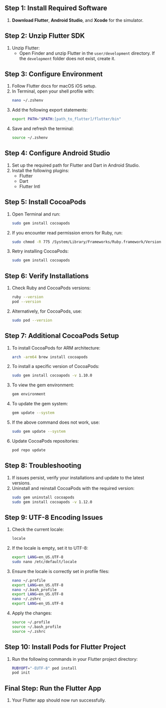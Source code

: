 ## Step 1: Install Required Software
1. **Download Flutter**, **Android Studio**, and **Xcode** for the simulator.

## Step 2: Unzip Flutter SDK
1. Unzip Flutter:
    - Open Finder and unzip Flutter in the `user/development` directory. If the `development` folder does not exist, create it.

## Step 3: Configure Environment
1. Follow Flutter docs for macOS iOS setup.
2. In Terminal, open your shell profile with:
    ```sh
    nano ~/.zshenv
    ```
3. Add the following export statements:
    ```sh
    export PATH="$PATH:[path_to_flutter]/flutter/bin"
    ```
4. Save and refresh the terminal:
    ```sh
    source ~/.zshenv
    ```

## Step 4: Configure Android Studio
1. Set up the required path for Flutter and Dart in Android Studio.
2. Install the following plugins:
    - Flutter
    - Dart
    - Flutter Intl

## Step 5: Install CocoaPods
1. Open Terminal and run:
    ```sh
    sudo gem install cocoapods
    ```
2. If you encounter read permission errors for Ruby, run:
    ```sh
    sudo chmod -R 775 /System/Library/Frameworks/Ruby.framework/Versions/2.6/usr/lib/ruby/gems/2.6.0
    ```
3. Retry installing CocoaPods:
    ```sh
    sudo gem install cocoapods
    ```

## Step 6: Verify Installations
1. Check Ruby and CocoaPods versions:
    ```sh
    ruby --version
    pod --version
    ```
2. Alternatively, for CocoaPods, use:
    ```sh
    sudo pod --version
    ```

## Step 7: Additional CocoaPods Setup
1. To install CocoaPods for ARM architecture:
    ```sh
    arch -arm64 brew install cocoapods
    ```
2. To install a specific version of CocoaPods:
    ```sh
    sudo gem install cocoapods -v 1.10.0
    ```
3. To view the gem environment:
    ```sh
    gem environment
    ```
4. To update the gem system:
    ```sh
    gem update --system
    ```
5. If the above command does not work, use:
    ```sh
    sudo gem update --system
    ```
6. Update CocoaPods repositories:
    ```sh
    pod repo update
    ```

## Step 8: Troubleshooting
1. If issues persist, verify your installations and update to the latest versions.
2. Uninstall and reinstall CocoaPods with the required version:
    ```sh
    sudo gem uninstall cocoapods
    sudo gem install cocoapods -v 1.12.0
    ```

## Step 9: UTF-8 Encoding Issues
1. Check the current locale:
    ```sh
    locale
    ```
2. If the locale is empty, set it to UTF-8:
    ```sh
    export LANG=en_US.UTF-8
    sudo nano /etc/default/locale
    ```
3. Ensure the locale is correctly set in profile files:
    ```sh
    nano ~/.profile
    export LANG=en_US.UTF-8
    nano ~/.bash_profile
    export LANG=en_US.UTF-8
    nano ~/.zshrc
    export LANG=en_US.UTF-8
    ```
4. Apply the changes:
    ```sh
    source ~/.profile
    source ~/.bash_profile
    source ~/.zshrc
    ```

## Step 10: Install Pods for Flutter Project
1. Run the following commands in your Flutter project directory:
    ```sh
    RUBYOPT="-EUTF-8" pod install
    pod init
    ```

## Final Step: Run the Flutter App
1. Your Flutter app should now run successfully.
